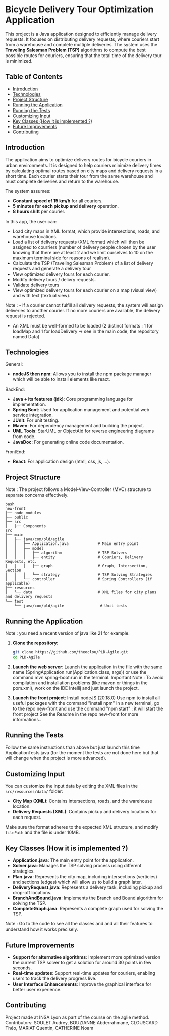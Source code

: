 # Bicycle Delivery Tour Optimization Application

This project is a Java application designed to efficiently manage delivery requests.
It focuses on distributing delivery requests, where couriers start from a warehouse and complete multiple deliveries. The system uses the **Traveling Salesman Problem (TSP)** algorithms to compute the best possible routes for couriers, ensuring that the total time of the delivery tour is minimized.

## Table of Contents

- [Introduction](#introduction)
- [Technologies](#technologies)
- [Project Structure](#project-structure)
- [Running the Application](#running-the-application)
- [Running the Tests](#running-the-tests)
- [Customizing Input](#customizing-input)
- [Key Classes (How it is implemented ?)](#key-classes(how-it-is-implemented-?))
- [Future Improvements](#future-improvements)
- [Contributing](#contributing)

## Introduction

The application aims to optimize delivery routes for bicycle couriers in urban environments. It is designed to help couriers minimize delivery times by calculating optimal routes based on city maps and delivery requests in a short time. Each courier starts their tour from the same warehouse and must complete deliveries and return to the warehouse.

The system assumes:
- **Constant speed of 15 km/h** for all couriers.
- **5 minutes for each pickup and delivery** operation.
- **8 hours shift** per courier.

In this app, the user can:
- Load city maps in XML format, which provide intersections, roads, and warehouse locations.
- Load a list of delivery requests (XML format) which will then be assigned to courriers (number of delivery people chosen by the user knowing that there are at least 2 and we limit ourselves to 10 on the maximum terminal side for reasons of realism).
- Calculate the TSP (Traveling Salesman Problem) of a list of delivery requests and generate a delivery tour
- View optimized delivery tours for each courier.
- Modify delivery tours / delivry requests.
- Validate delivery tours
- View optimized delivery tours for each courier on a map (visual view) and with text (textual view).

Note : - If a courier cannot fulfill all delivery requests, the system will assign deliveries to another courier. If no more couriers are available, the delivery request is rejected.
- An XML must be well-formed to be loaded (2 distinct formats : 1 for loadMap and 1 for loadDelivery -> see in the main code, the repository named Data)

## Technologies

General:
- **nodeJS then npm**: Allows you to install the npm package manager which will be able to install elements like react.

BackEnd:
- **Java + its features (jdk)**: Core programming language for implementation.
- **Spring Boot**: Used for application management and potential web service integration.
- **JUnit**: For unit testing.
- **Maven**: For dependency management and building the project.
- **UML Tools**: StarUML or ObjectAid for reverse engineering diagrams from code.
- **JavaDoc**: For generating online code documentation.

FrontEnd:
- **React**: For application design (html, css, js, ...).

## Project Structure

Note : The project follows a Model-View-Controller (MVC) structure to separate concerns effectively.

```
bash
new-front
├── node_modules
├── public
├── src
│   ├── Components
src
├── main
│   ├── java/com/pld/agile
│   │   ├── Application.java             # Main entry point
│   │   ├── model
│   │   │   ├── algorithm                # TSP Solvers
│   │   │   ├── entity                   # Couriers, Delivery Requests, etc.
│   │   │   ├── graph                    # Graph, Intersection, Section
│   │   │   └── strategy                 # TSP Solving Strategies
│   │   └── controller                   # Spring Controllers (if applicable)
├── resources
│   └── data                             # XML files for city plans and delivery requests
└── test
    └── java/com/pld/agile                # Unit tests
```

## Running the Application

Note : you need a recent version of java like 21 for example.

1. **Clone the repository**:
    ```bash
    git clone https://github.com/theoclou/PLD-Agile.git
    cd PLD-Agile
    ```

2. **Launch the web server**:
    Launch the application in the file with the same name (SpringApplication.run(Application.class, args)) or use the command mvn spring-boot:run in the terminal.
    Important Note : To avoid compilation and installation problems (like maven or things in the pom.xml), work on the IDE Intellij and just launch the project.

3. **Launch the front project**:
    Install nodeJS (20.18.0)
    Use npm to install all useful packages with the command "install npm"
    In a new terminal, go to the repo new-front and use the command "npm start" : it will start the front project
    See the Readme in the repo new-front for more informations..

## Running the Tests

Follow the same instructions than above but just launch this time ApplicationTests.java (for the moment the tests are not done here but that will change when the project is more advanced).
  
## Customizing Input

You can customize the input data by editing the XML files in the `src/resources/data/` folder:
- **City Map (XML)**: Contains intersections, roads, and the warehouse location.
- **Delivery Requests (XML)**: Contains pickup and delivery locations for each request.

Make sure the format adheres to the expected XML structure, and modify `filePath` and the file is under 10MB.

## Key Classes (How it is implemented ?)

- **Application.java**: The main entry point for the application.
- **Solver.java**: Manages the TSP solving process using different strategies.
- **Plan.java**: Represents the city map, including intersections (verticies) and sections (edges) which will allow us to build a graph later.
- **DeliveryRequest.java**: Represents a delivery task, including pickup and drop-off locations.
- **BranchAndBound.java**: Implements the Branch and Bound algorithm for solving the TSP.
- **CompleteGraph.java**: Represents a complete graph used for solving the TSP.

Note : Go to the code to see all the classes and and all their features to understand how it works precisely.

## Future Improvements

- **Support for alternative algorithms**: Implement more optimized version the current TSP solver to get a solution for around 30 points in few seconds.
- **Real-time updates**: Support real-time updates for couriers, enabling users to track the delivery progress live.
- **User Interface Enhancements**: Improve the graphical interface for better user experience.

## Contributing

Project made at INSA Lyon as part of the course on the aglie method.
Contributors: SOULET Audrey, BOUZIANNE Abderrahmane, CLOUSCARD Théo, MARIAT Quentin, CATHERINE Noam
    
